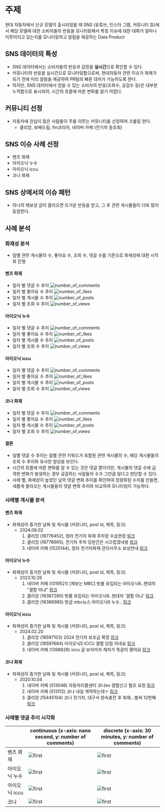 # 주제
현대 자동차에서 신규 모델이 출시되었을 때 SNS (유튜브, 인스타 그램, 커뮤니티 등)에서 해당 모델에 대한 소비자들의 반응을 모니터링해서 특정 이슈에 대한 대화가 얼마나 이루어지고 있는지를 모니터링하고 알림을 제공하는 Data Product

## SNS 데이터의 특성
- SNS 데이터에서는 소비자들의 반응과 감정을 **실시간**으로 확인할 수 있다.
- 커뮤니티의 반응을 실시간으로 모니터링함으로써, 현대자동차 관련 이슈가 화재가 되기 전에 미리 알람을 제공하여 PR팀의 빠른 대처가 가능하도록 한다. 
- 하지만, SNS 데이터에서 얻을 수 있는 소비자의 반응(조회수, 공감수 등)은 대부분 누적합으로 표시되어, 시간의 흐름에 따른 변화를 알기 어렵다.

## 커뮤니티 선정
- 자동차에 관심이 많은 사람들이 주를 이루는 커뮤니티를 선정하여 크롤링 한다.
    - 클리앙, 보배드림, fm코리아, 네이버 카페 (전기차 동호회)

## SNS 이슈 사례 선정
- 벤츠 화재
- 아이오닉 누수
- 아이오닉 iccu
- 코나 화재

## SNS 상에서의 이슈 패턴
- 하나의 제보성 글이 올라오면 뜨거운 반응을 얻고, 그 후 관련 게시물들이 더욱 많이 등장한다.

## 사례 분석
### 화재성 분석
- 일별 관련 게시물의 수, 좋아요 수, 조회 수, 댓글 수를 기준으로 화재성에 대한 시각화 진행

#### 벤츠 화재
- 일자 별 댓글 수 추이
![number_of_comments](https://github.com/user-attachments/assets/b27bb594-9bde-46f7-8e9e-0d13524bc6c6)
- 일자 별 좋아요 수 추이
![number_of_likes](https://github.com/user-attachments/assets/537518eb-4f9e-4c7d-adab-3edfd7cd21de)
- 일자 별 게시물 수 추이
![number_of_posts](https://github.com/user-attachments/assets/5612b55e-610f-41ef-bb69-40e54a3a2c37)
- 일자 별 조회 수 추이
![number_of_views](https://github.com/user-attachments/assets/989892a0-170d-4282-9bff-94bb2817e0bc)

#### 아이오닉 누수
- 일자 별 댓글 수 추이
![number_of_comments](https://github.com/user-attachments/assets/a2e777d1-09e4-447e-adc4-4a9aea0f2ad5)
- 일자 별 좋아요 수 추이
![number_of_likes](https://github.com/user-attachments/assets/66fe35a2-0cfa-458c-bd6d-f1f076fa0d3b)
- 일자 별 게시물 수 추이
![number_of_posts](https://github.com/user-attachments/assets/37507730-b4cb-4216-be59-af2d5e67e2f3)
- 일자 별 조회 수 추이
![number_of_views](https://github.com/user-attachments/assets/6cfebae4-3488-4e76-b033-14c5483debbd)

#### 아이오닉 iccu
- 일자 별 댓글 수 추이
![number_of_comments](https://github.com/user-attachments/assets/1dedb9e1-e914-4530-8997-1e337b96a45f)
- 일자 별 좋아요 수 추이
![number_of_likes](https://github.com/user-attachments/assets/b74dcf6c-4679-4f65-82bb-09b6b6ab0363)
- 일자 별 게시물 수 추이
![number_of_posts](https://github.com/user-attachments/assets/2000a0f2-1de2-40e0-8d33-44750283e2b3)
- 일자 별 조회 수 추이
![number_of_views](https://github.com/user-attachments/assets/4b125dc2-c34d-418c-a851-fe35cd506354)

#### 코나 화재
- 일자 별 댓글 수 추이
![number_of_comments](https://github.com/user-attachments/assets/0660b99a-65e9-4225-8be6-2217aa2f5b03)
- 일자 별 좋아요 수 추이
![number_of_likes](https://github.com/user-attachments/assets/cb8bbe2c-0d8f-4011-b877-56505f6cf6eb)
- 일자 별 게시물 수 추이
![number_of_posts](https://github.com/user-attachments/assets/04707d75-19d9-4c4a-bd31-ca8b362225ab)
- 일자 별 조회 수 추이
![number_of_views](https://github.com/user-attachments/assets/4a8ce368-5ab8-4de7-8380-38ee9dfb153f)

#### 결론
- 일별 댓글 수 추이는 일별 관련 키워드가 포함된 관련 게시물의 수, 해당 게시물들의 조회 수 추이와 유사한 양상을 보인다.
- 시간의 흐름에 따른 변화를 알 수 있는 것은 댓글 뿐이지만, 게시물의 댓글 수에 급격한 변화가 발생하는 경우 공감하는 사람들의 수가 그만큼 많다고 판단할 수 있다.
- 사례 별, 화제성이 높았던 날의 댓글 변화 추이를 확인하여 정량화된 수치를 만들면, 새롭게 올라오는 게시물들의 댓글 변화 추이와 비교하여 모니터링이 가능하다.

### 사례별 게시물 분석
#### 벤츠 화재
- 화제성이 증가한 날짜 및 게시물 (커뮤니티, post id, 제목, 링크)
    - 2024.08.02 
        1. 클리앙 (18776452), 청라 전기차 화재 주차장 수습현장 [링크](https://www.clien.net/service/board/cm_car/18776452?combine=true&q=%EB%B2%A4%EC%B8%A0+%ED%99%94%EC%9E%AC&p=3&sort=recency&boardCd=&isBoard=false)
        2. 클리앙 (18776665), 전기차 주차 당분간은 시끄럽겠네용 [링크](https://www.clien.net/service/board/cm_car/18776665?combine=true&q=%EB%B2%A4%EC%B8%A0+%ED%99%94%EC%9E%AC&p=3&sort=recency&boardCd=&isBoard=false)
        3. 네이버 카페 (1525144), 청라 전기차화재 관리사무소 보상안내 [링크](https://cafe.naver.com/ca-fe/ArticleRead.nhn?clubid=21771803&page=16&userDisplay=50&inCafeSearch=true&searchBy=0&query=%EB%B2%A4%EC%B8%A0+%ED%99%94%EC%9E%AC&includeAll=&exclude=&include=&exact=&searchdate=2024-08-012024-08-30&media=0&sortBy=date&articleid=1525144&referrerAllArticles=true)
    
#### 아이오닉 누수
- 화제성이 증가한 날짜 및 게시물 (커뮤니티, post id, 제목, 링크)
    - 2023.10.26
        1. 네이버 카페 (1319521) [제보는 MBC] 빗물 유입되는 아이오닉6‥현대차 "결함 아냐" [링크](https://cafe.naver.com/ca-fe/ArticleRead.nhn?clubid=21771803&page=4&userDisplay=50&inCafeSearch=true&searchBy=0&query=%EC%95%84%EC%9D%B4%EC%98%A4%EB%8B%89+%EB%88%84%EC%88%98&includeAll=&exclude=&include=&exact=&searchdate=2023-08-312024-02-29&media=0&sortBy=date&articleid=1319521&referrerAllArticles=true)
        2. 클리앙 (18387260) 빗물 유입되는 아이오닉6‥현대차 '결함 아냐' [링크](https://www.clien.net/service/board/park/18387260?combine=true&q=%EC%95%84%EC%9D%B4%EC%98%A4%EB%8B%89+%EB%88%84%EC%88%98&p=1&sort=recency&boardCd=&isBoard=false)
        3. 클리앙 (18386985) 방금 mbc뉴스 아이오닉6 누수.. [링크](https://www.clien.net/service/board/park/18386985?combine=true&q=%EC%95%84%EC%9D%B4%EC%98%A4%EB%8B%89+%EB%88%84%EC%88%98&p=1&sort=recency&boardCd=&isBoard=false)

#### 아이오닉 iccu
- 화제성이 증가한 날짜 및 게시물 (커뮤니티, post id, 제목, 링크)
    - 2024.02.20
        1. 클리앙 (18597103) 2024 전기차 보조금 확정 [링크](https://www.clien.net/service/board/park/18597103?combine=true&q=%EC%95%84%EC%9D%B4%EC%98%A4%EB%8B%89+iccu&p=8&sort=recency&boardCd=&isBoard=false)
        2. 클리앙 (18597684) 아이오닉5 ICCU 결함 당첨 이네요 [링크](https://www.clien.net/service/board/cm_car/18597684?combine=true&q=%EC%95%84%EC%9D%B4%EC%98%A4%EB%8B%89+iccu&p=7&sort=recency&boardCd=&isBoard=false)
        3. 네이버 카페 (1398628) iccu 글 보자마자 제차가 똑같이 됐어요 [링크](https://cafe.naver.com/ca-fe/ArticleRead.nhn?clubid=21771803&page=2&userDisplay=50&inCafeSearch=true&searchBy=0&query=%EC%95%84%EC%9D%B4%EC%98%A4%EB%8B%89+iccu&includeAll=&exclude=&include=&exact=&searchdate=2023-08-312024-02-29&media=0&sortBy=date&articleid=1398628&referrerAllArticles=true)

#### 코나 화재
- 화제성이 증가한 날짜 및 게시물 (커뮤니티, post id, 제목, 링크)
    - 2020.10.04
        1. 네이버 카페 (513046) 자동차리콜센터 코나ev 결함신고 협조 요청 [링크](https://cafe.naver.com/ca-fe/ArticleRead.nhn?clubid=21771803&page=27&userDisplay=50&inCafeSearch=true&searchBy=0&query=%EC%BD%94%EB%82%98+%ED%99%94%EC%9E%AC&includeAll=&exclude=&include=&exact=&searchdate=2020-07-312021-01-31&media=0&sortBy=date&articleid=513046&referrerAllArticles=true)
        2. 네이버 카페 (513112) 코나 내일 계약하는데ㅜ [링크](https://cafe.naver.com/ca-fe/ArticleRead.nhn?clubid=21771803&page=27&userDisplay=50&inCafeSearch=true&searchBy=0&query=%EC%BD%94%EB%82%98+%ED%99%94%EC%9E%AC&includeAll=&exclude=&include=&exact=&searchdate=2020-07-312021-01-31&media=0&sortBy=date&articleid=513112&referrerAllArticles=true)
        3. 클리앙 (15445104) 코나 전기차, 대구서 완속충전 후 화재...벌써 12번째 [링크](https://www.clien.net/service/board/cm_car/15445104?combine=true&q=%EC%BD%94%EB%82%98+%ED%99%94%EC%9E%AC&p=25&sort=recency&boardCd=&isBoard=false)

### 사례별 댓글 추이 시각화
| |continuous (x-axis: nano second, y: number of comments) | discrete (x-axis: 30 minutes, y: number of comments)|
|--|--|--|
|벤츠 화재|![first](https://github.com/user-attachments/assets/22f33706-a26d-4d20-a07d-9871576e9b50)|![first](https://github.com/user-attachments/assets/ecf5b98e-ed05-4408-b45c-0d48d4d50fb2)|
|아이오닉 누수|![first](https://github.com/user-attachments/assets/33c26949-3d25-4a57-9f39-fb11cc12e56d)|![first](https://github.com/user-attachments/assets/b7e8d233-0281-4270-bae9-6d13f11e4b0f)|
|아이오닉 iccu|![first](https://github.com/user-attachments/assets/9d21457c-9700-4546-9efc-1acda4066148)|![first](https://github.com/user-attachments/assets/9ccdd16b-1000-4e61-8426-306c3c3c6ca2)|
|코나|![first](https://github.com/user-attachments/assets/b0662d39-7941-4145-8ff5-92816b74212a)|![first](https://github.com/user-attachments/assets/01c44408-ffdb-48e1-b6a3-f6ccb20a7878)|